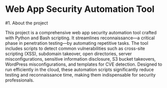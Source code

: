 # Web App Security Automation Tool 

#1. About the project

This project is a comprehensive web app security automation tool crafted with Python and Bash scripting. It streamlines reconnaissance—a critical phase in penetration testing—by automating repetitive tasks. The tool includes scripts to detect common vulnerabilities such as cross-site scripting (XSS), subdomain takeover, open directories, server misconfigurations, sensitive information disclosure, S3 bucket takeovers, WordPress misconfigurations, and templates for CVE detection. Designed to run efficiently in the cloud, these automation scripts significantly reduce testing and reconnaissance time, making them indispensable for security professionals.
